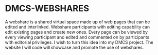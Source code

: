 # DMCS-WEBSHARES
A webshare is a shared virtual space made up of web pages that can be edited and interlinked. Webshare participants with editing capability can edit existing pages and create new ones. Every page can be viewed by every viewing participant and edited and commented on by participants with editorial privileges.
I wish to turn this idea into my DMCS project. The website I will code will showcase and promote the use of webshares.
